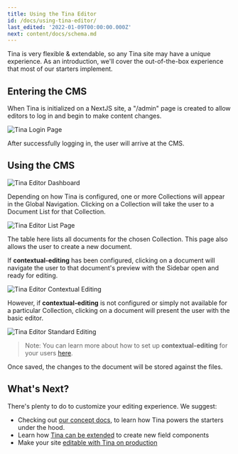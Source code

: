```yaml
---
title: Using the Tina Editor
id: /docs/using-tina-editor/
last_edited: '2022-01-09T00:00:00.000Z'
next: content/docs/schema.md
---
```


Tina is very flexible & extendable, so any Tina site may have a unique experience. As an introduction, we'll cover the out-of-the-box experience that most of our starters implement.

## Entering the CMS

When Tina is initialized on a NextJS site, a "/admin" page is created to allow editors to log in and begin to make content changes.

![Tina Login Page](/img/tina-login.png)

After successfully logging in, the user will arrive at the CMS.

## Using the CMS

![Tina Editor Dashboard](/img/tina-dashboard.png)

Depending on how Tina is configured, one or more Collections will appear in the Global Navigation. Clicking on a Collection will take the user to a Document List for that Collection.

![Tina Editor List Page](/img/tina-list-page.png)

The table here lists all documents for the chosen Collection. This page also allows the user to create a new document.

If **contextual-editing** has been configured, clicking on a document will navigate the user to that document's preview with the Sidebar open and ready for editing.

![Tina Editor Contextual Editing](/img/tina-contextual-editing.png)

However, if **contextual-editing** is not configured or simply not available for a particular Collection, clicking on a document will present the user with the basic editor.

![Tina Editor Standard Editing](/img/tina-standard-editing.png)

> Note: You can learn more about how to set up **contextual-editing** for your users [here](/docs/tinacms-context).

Once saved, the changes to the document will be stored against the files.

## What's Next?

There's plenty to do to customize your editing experience. We suggest:

- Checking out [our concept docs](/docs/schema/), to learn how Tina powers the starters under the hood.
- Learn how [Tina can be extended](/docs/advanced/extending-tina/) to create new field components
- Make your site [editable with Tina on production](/docs/tina-cloud/)
